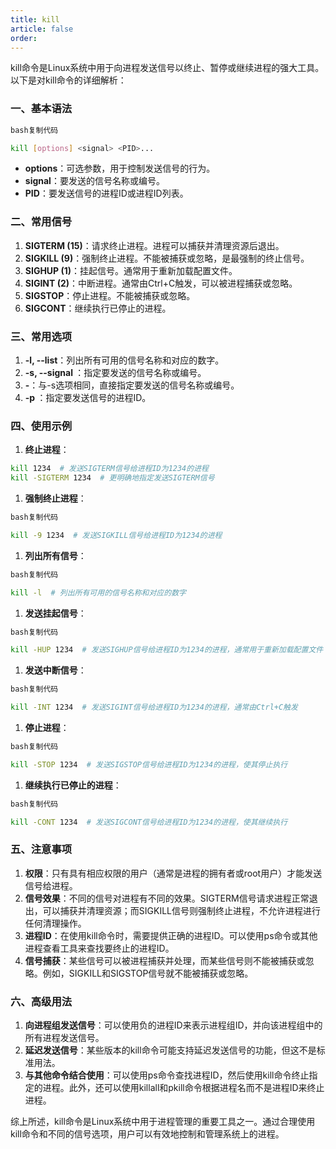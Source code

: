 ```yaml
---
title: kill
article: false
order: 
---
```


kill命令是Linux系统中用于向进程发送信号以终止、暂停或继续进程的强大工具。以下是对kill命令的详细解析：

### 一、基本语法

```bash
bash复制代码

kill [options] <signal> <PID>...
```

- **options**：可选参数，用于控制发送信号的行为。
- **signal**：要发送的信号名称或编号。
- **PID**：要发送信号的进程ID或进程ID列表。

### 二、常用信号

1. **SIGTERM (15)**：请求终止进程。进程可以捕获并清理资源后退出。
2. **SIGKILL (9)**：强制终止进程。不能被捕获或忽略，是最强制的终止信号。
3. **SIGHUP (1)**：挂起信号。通常用于重新加载配置文件。
4. **SIGINT (2)**：中断进程。通常由Ctrl+C触发，可以被进程捕获或忽略。
5. **SIGSTOP**：停止进程。不能被捕获或忽略。
6. **SIGCONT**：继续执行已停止的进程。

### 三、常用选项

1. **-l, --list**：列出所有可用的信号名称和对应的数字。
2. **-s, --signal <signal>**：指定要发送的信号名称或编号。
3. **-<signal>**：与-s选项相同，直接指定要发送的信号名称或编号。
4. **-p <PID>**：指定要发送信号的进程ID。

### 四、使用示例

1. **终止进程**：

```bash
kill 1234  # 发送SIGTERM信号给进程ID为1234的进程
kill -SIGTERM 1234  # 更明确地指定发送SIGTERM信号
```

1. **强制终止进程**：

```bash
bash复制代码

kill -9 1234  # 发送SIGKILL信号给进程ID为1234的进程
```

1. **列出所有信号**：

```bash
bash复制代码

kill -l  # 列出所有可用的信号名称和对应的数字
```

1. **发送挂起信号**：

```bash
bash复制代码

kill -HUP 1234  # 发送SIGHUP信号给进程ID为1234的进程，通常用于重新加载配置文件
```

1. **发送中断信号**：

```bash
bash复制代码

kill -INT 1234  # 发送SIGINT信号给进程ID为1234的进程，通常由Ctrl+C触发
```

1. **停止进程**：

```bash
bash复制代码

kill -STOP 1234  # 发送SIGSTOP信号给进程ID为1234的进程，使其停止执行
```

1. **继续执行已停止的进程**：

```bash
bash复制代码

kill -CONT 1234  # 发送SIGCONT信号给进程ID为1234的进程，使其继续执行
```

### 五、注意事项

1. **权限**：只有具有相应权限的用户（通常是进程的拥有者或root用户）才能发送信号给进程。
2. **信号效果**：不同的信号对进程有不同的效果。SIGTERM信号请求进程正常退出，可以捕获并清理资源；而SIGKILL信号则强制终止进程，不允许进程进行任何清理操作。
3. **进程ID**：在使用kill命令时，需要提供正确的进程ID。可以使用ps命令或其他进程查看工具来查找要终止的进程ID。
4. **信号捕获**：某些信号可以被进程捕获并处理，而某些信号则不能被捕获或忽略。例如，SIGKILL和SIGSTOP信号就不能被捕获或忽略。

### 六、高级用法

1. **向进程组发送信号**：可以使用负的进程ID来表示进程组ID，并向该进程组中的所有进程发送信号。
2. **延迟发送信号**：某些版本的kill命令可能支持延迟发送信号的功能，但这不是标准用法。
3. **与其他命令结合使用**：可以使用ps命令查找进程ID，然后使用kill命令终止指定的进程。此外，还可以使用killall和pkill命令根据进程名而不是进程ID来终止进程。

综上所述，kill命令是Linux系统中用于进程管理的重要工具之一。通过合理使用kill命令和不同的信号选项，用户可以有效地控制和管理系统上的进程。